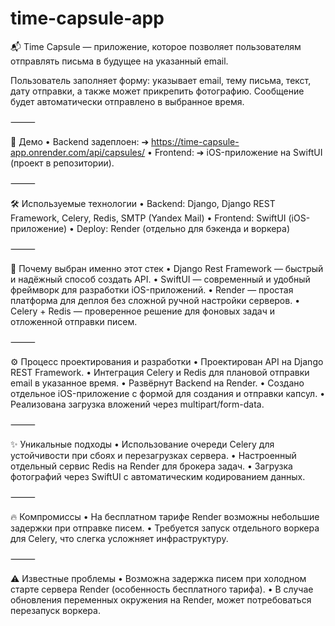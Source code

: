 # time-capsule-app
📬 Time Capsule — приложение, которое позволяет пользователям отправлять письма в будущее на указанный email.

Пользователь заполняет форму: указывает email, тему письма, текст, дату отправки, а также может прикрепить фотографию.
Сообщение будет автоматически отправлено в выбранное время.

⸻

🚀 Демо
	•	Backend задеплоен:
➔ https://time-capsule-app.onrender.com/api/capsules/
	•	Frontend:
➔ iOS-приложение на SwiftUI (проект в репозитории).

⸻

🛠️ Используемые технологии
	•	Backend: Django, Django REST Framework, Celery, Redis, SMTP (Yandex Mail)
	•	Frontend: SwiftUI (iOS-приложение)
	•	Deploy: Render (отдельно для бэкенда и воркера)

⸻

💬 Почему выбран именно этот стек
	•	Django Rest Framework — быстрый и надёжный способ создать API.
	•	SwiftUI — современный и удобный фреймворк для разработки iOS-приложений.
	•	Render — простая платформа для деплоя без сложной ручной настройки серверов.
	•	Celery + Redis — проверенное решение для фоновых задач и отложенной отправки писем.

⸻

⚙️ Процесс проектирования и разработки
	•	Проектирован API на Django REST Framework.
	•	Интеграция Celery и Redis для плановой отправки email в указанное время.
	•	Развёрнут Backend на Render.
	•	Создано отдельное iOS-приложение с формой для создания и отправки капсул.
	•	Реализована загрузка вложений через multipart/form-data.

⸻

✨ Уникальные подходы
	•	Использование очереди Celery для устойчивости при сбоях и перезагрузках сервера.
	•	Настроенный отдельный сервис Redis на Render для брокера задач.
	•	Загрузка фотографий через SwiftUI с автоматическим кодированием данных.

⸻

🔥 Компромиссы
	•	На бесплатном тарифе Render возможны небольшие задержки при отправке писем.
	•	Требуется запуск отдельного воркера для Celery, что слегка усложняет инфраструктуру.

⸻

⚠️ Известные проблемы
	•	Возможна задержка писем при холодном старте сервера Render (особенность бесплатного тарифа).
	•	В случае обновления переменных окружения на Render, может потребоваться перезапуск воркера.

